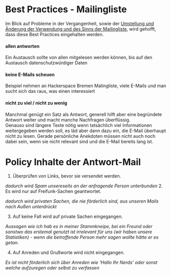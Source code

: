 # Best Practices - Mailingliste

Im Blick auf Probleme in der Vergangenheit, sowie der [Umstellung und Änderung der Verwendung und des Sinns der Mailingliste](http://wiki.bremen.freifunk.net/Treffen/2015_06_19#treffen-19-06-2015_protokoll), wird gehofft, dass diese Best Practices eingehalten werden.

#### allen antworten
Ein Austausch sollte von allen mitgelesen werden können, bis auf den Austausch datenschutzwürdiger Daten

#### keine E-Mails scheuen
Beispiel nehmen an Hackerspace Bremen Malingliste, viele E-Mails und man sucht sich das raus, was einen interessiert

#### nicht zu viel / nicht zu wenig
Manchmal genügt ein Satz als Antwort, generell hilft aber eine begründete Antwort weiter und macht manche Nachfragen überflüssig.  
Genauso sind längere Texte nötig wenn tatsächlich viel Informationen weitergegeben werden soll, es läd aber dann dazu ein, die E-Mail überhaupt nicht zu lesen. Gerade persönliche Anekdoten müssen nicht auch noch dabei sein, wenn sie nicht relevant sind und die E-Mail bereits lang ist.



# Policy Inhalte der Antwort-Mail
1. Überprüfen von Links, bevor sie versendet werden.

  _dadurch wird Spam unsereseits an der anfragende Person unterbunden_
2. Es wird nur auf Freifunk-Sachen geantwortet.

  _dadurch wird privaten Sachen, die nie förderlich sind, aus unseren Mails nach Außen unterdrückt_
  
3. Auf keine Fall wird auf private Sachen eingegangen.

 _Aussagen wie ich hab es in meiner Stammkneipe, bei ein Freund oder sonstwo das erstemal genutzt ist irrelevant für uns (wir haben unsere Statistiken) - wenn die betroffende Person mehr sagen wollte hätte er es getan._
 
4. Auf Anreden und Grußworte wird nicht eingegangen.

 _Es ist nicht förderlich sich über Anreden wie 'Hallo Ihr Nerds' oder sonst welche aufzuregen oder selbst zu verfassen_